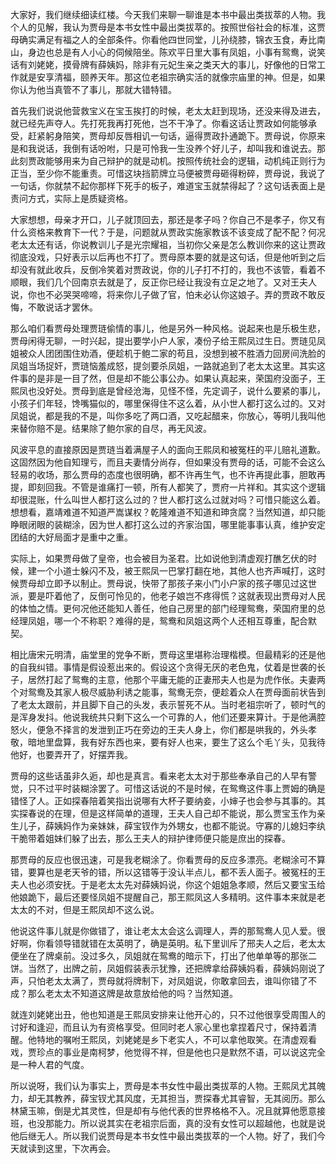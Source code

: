 
大家好，我们继续细读红楼。今天我们来聊一聊谁是本书中最出类拔萃的人物。我个人的见解，我认为贾母是本书女性中最出类拔萃的。按照世俗社会的标准，这贾母确实满足有福之人的全部条件。你看他四世同堂，儿孙绕膝，锦衣玉食，寿比南山，身边也总是有人小心的伺候陪坐。陈欢平日里大事有凤姐，小事有鸳鸯，说笑话有刘姥姥，摸骨牌有薛姨妈，除非有元妃生亲之类天大的事儿，好像他的日常工作就是安享清福，颐养天年。那这位老祖宗确实活的就像宗庙里的神。但是，如果你认为他当真管不了事儿，那就大错特错。

首先我们说说他营救宝义在宝玉挨打的时候，老太太赶到现场，还没来得及进去，就已经先声夺人。先打死我再打死他，岂不干净了。你看这话让贾政如何能够承受，赶紧躬身陪笑，贾母却反唇相讥一句话，逼得贾政扑通跪下。贾母说，你原来是和我说话，我倒有话吩咐，只是可怜我一生没养个好儿子，却叫我和谁说去。那此刻贾政能够用来为自己辩护的就是动机。按照传统社会的逻辑，动机纯正则行为正当，至少你不能重责。可惜这块挡箭牌立马便被贾母砸得粉碎，贾母说，我说了一句话，你就禁不起你那样下死手的板子，难道宝玉就禁得起了？这句话表面上是责问方式，实际上是质疑资格。

大家想想，母亲才开口，儿子就顶回去，那还是孝子吗？你自己不是孝子，你又有什么资格来教育下一代？于是，问题就从贾政实施家教该不该变成了配不配？何况老太太还有话，你说教训儿子是光宗耀祖，当初你父亲是怎么教训你来的这让贾政彻底没戏，只好表示以后再也不打了。贾母原本要的就是这句话，但是他听到之后却没有就此收兵，反倒冷笑着对贾政说，你的儿子打不打的，我也不该管，看着不顺眼，我们几个回南京去就是了，反正你已经让我没有立足之地了。又对王夫人说，你也不必哭哭啼啼，将来你儿子做了官，怕未必认你这娘子。弄的贾政不敢反悔，不敢说话才罢休。

那么咱们看贾母处理贾琏偷情的事儿，他是另外一种风格。说起来也是乐极生悲，贾母闲得无聊，一时兴起，提出要学小户人家，凑份子给王熙凤过生日。贾琏见凤姐被众人团团围住劝酒，便趁机于鲍二家的苟且，没想到被不胜酒力回房间洗脸的凤姐当场捉奸，贾琏恼羞成怒，提剑要杀凤姐，一路就追到了老太太这里。其实这件事的是非是一目了然，但是却不能公事公办。如果认真起来，荣国府没面子，王熙凤也没好处。贾母到底是曾经沧海，见怪不怪，先定调子，说什么要紧的事儿，小孩子们年轻，馋嘴猫似的，哪里保得住不这么着，从小世人都打这么过的。又对凤姐说，都是我的不是，叫你多吃了两口酒，又吃起醋来，你放心，等明儿我叫他来替你赔不是。结果除了鲍尔家的自尽，再无风波。

风波平息的直接原因是贾琏当着满屋子人的面向王熙凤和被冤枉的平儿赔礼道歉。这固然因为他自知理亏，而且夫妻情分尚存，但如果没有贾母的话，可能不会这么轻易的收场，那么贾母的态度也很明确，都不许再生气，也不许再提此事，胆敢再提，即刻回我。不管是谁痛打一顿，所有人都笑了，贾府一片祥和。其实这个逻辑却很混账，什么叫世人都打这么过的？世人都打这么过就对吗？可惜只能这么着。想想看，嘉靖难道不知道严嵩谋权？乾隆难道不知道和珅贪腐？当然知道，却只能睁眼闭眼的装糊涂，因为世人都打这么过的齐家治国，哪里能事事认真，维护安定团结的大好局面才是重中之重。

实际上，如果贾母做了皇帝，也会被目为圣君。比如说他到清虚观打醮乞伏的时候，建一个小道士躲闪不及，被王熙凤一巴掌打翻在地，其他人也齐声喊打，这时候贾母却立即予以制止。贾母说，快带了那孩子来小门小户家的孩子哪见过这世派，要是吓着他了，反倒可怜见的，他老子娘岂不疼得慌？这就表现出贾母对人民的体恤之情。更何况他还能知人善任，他自己房里的部门经理鸳鸯，荣国府里的总经理凤姐，哪一个不称职？难得的是，鸳鸯和凤姐这两个人还相互尊重，配合默契。

相比唐宋元明清，庙堂里的党争不断，贾母这里堪称治理楷模。但最精彩的还是他的自我纠错。事情是假设惹出来的。假设这个贪得无厌的老色鬼，仗着是世袭的长子，居然打起了鸳鸯的主意，他那个平庸无能的正妻邢夫人也是为虎作伥。夫妻两个对鸳鸯及其家人极尽威胁利诱之能事，鸳鸯无奈，便趁着众人在贾母面前状告到了老太太跟前，并且脚下自己的头发，表示誓死不从。当时老祖宗听了，顿时气的是浑身发抖。他说我统共只剩下这么一个可靠的人，他们还要来算计。于是他满腔怒火，便急不择言的发泄到正巧在旁边的王夫人身上，你们都是哄我的，外头孝敬，暗地里盘算，我有好东西也来，要有好人也来，要生了这么个毛丫头，见我待他好，也要弄开了，好摆弄我。

贾母的这些话虽非久逅，却也是真言。看来老太太对于那些奉承自己的人早有警觉，只不过平时装糊涂罢了。可惜这话说的不是时候，在鸳鸯这件事上贾姆的确是错怪了人。正如探春陪着笑指出说哪有大杯子要纳妾，小婶子也会参与其事的。其实探春说的在理，但是这样简单的道理，王夫人自己却不能说，那么贾宝玉作为亲生儿子，薛姨妈作为亲妹妹，薛宝钗作为外甥女，也都不能说。守寡的儿媳妇李纨干脆带着姐妹们躲了出去，那么王夫人的辩护律师便只能是庶出的探春。

那贾母的反应也很迅速，可是我老糊涂了。你看贾母的反应多漂亮。老糊涂可不算错，要算也是老天爷的错，所以这错等于没认半点儿，都不丢人面子。被冤枉的王夫人也必须安抚。于是老太太先对薛姨妈说，你这个姐姐急孝顺，然后又要宝玉给他娘跪下，最后还要怪凤姐不提醒自己，那王熙凤这人多精明。这件事本来就是老太太的不对，但是王熙凤却不这么说。

他说这件事儿就是你做错了，谁让老太太会这么调理人，弄的那鸳鸯人见人爱。很好啊，你看领导错就错在太英明了，确是英明。私下里训斥了邢夫人之后，老太太便坐在了牌桌前。没过多久，凤姐就在鸳鸯的暗示下，打出了他单单等的那张二饼。当然了，出牌之前，凤姐假装表示犹豫，还把牌拿给薛姨妈看，薛姨妈刚说了声，只怕老太太满了，贾母就将牌制下，对凤姐说，你敢拿回去，谁叫你错了不成？那么老太太不知道这牌是故意放给他的吗？当然知道。

就连刘姥姥出丑，他也知道是王熙凤安排来让他开心的，只不过他很享受周围人的讨好和逢迎，而且认为有资格享受。但同时老人家心里也拿捏着尺寸，保持着清醒。他特地的嘱咐王熙凤，刘姥姥是乡下老实人，不可以拿他取笑。在清虚观看戏，贾珍点的事业是南柯梦，他觉得不祥，但是他也只是默然不语，可以说这完全是一种人君的气度。

所以说呀，我们认为事实上，贾母是本书女性中最出类拔萃的人物。王熙凤尤其魄力，却无其教养，薛宝钗尤其风度，无其担当，贾探春尤其睿智，无其阅历。那么林黛玉嘛，倒是尤其灵性，但是却有与他代表的世界格格不入。况且就算他愿意接班，也没那能力。所以说其实在老祖宗后面，真的没有女性可以超越他，也就是说他后继无人。所以我们说贾母是本书女性中最出类拔萃的一个人物。好了，我们今天就读到这里，下次再会。


